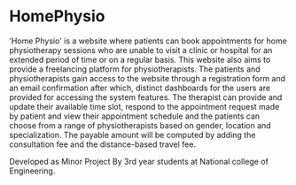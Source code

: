 # HomePhysio

‘Home Physio' is a website where patients can book appointments for home physiotherapy sessions who are unable to visit a clinic or hospital for an extended period of time or on a regular basis. This website also aims to provide a freelancing platform for physiotherapists. The patients and physiotherapists gain access to the website through a registration form and an email confirmation after which, distinct dashboards for the users are provided for accessing the system features. The therapist can provide and update their available time slot, respond to the appointment request made by patient and view their appointment schedule and the patients can choose from a range of physiotherapists based on gender, location and specialization. The payable amount will be computed by adding the consultation fee and the distance-based travel fee.

Developed as Minor Project By 3rd year students at National college of Engineering.
